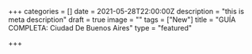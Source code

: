 +++
categories = []
date = 2021-05-28T22:00:00Z
description = "this is meta description"
draft = true
image = ""
tags = ["New"]
title = "GUÍA COMPLETA: Ciudad De Buenos Aires"
type = "featured"

+++
